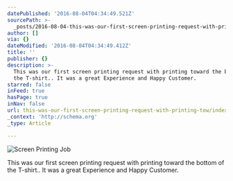```yaml
---
datePublished: '2016-08-04T04:34:49.521Z'
sourcePath: >-
  _posts/2016-08-04-this-was-our-first-screen-printing-request-with-printing-tow.md
author: []
via: {}
dateModified: '2016-08-04T04:34:49.412Z'
title: ''
publisher: {}
description: >-
  This was our first screen printing request with printing toward the bottom of
  the T-shirt.. It was a great Experience and Happy Customer.
starred: false
inFeed: true
hasPage: true
inNav: false
url: this-was-our-first-screen-printing-request-with-printing-tow/index.html
_context: 'http://schema.org'
_type: Article

---
```

![Screen Printing Job](https://the-grid-user-content.s3-us-west-2.amazonaws.com/3e921081-33f0-4822-b534-0cddf15140f8.jpg)

This was our first screen printing request with printing toward the bottom of the T-shirt.. It was a great Experience and Happy Customer.